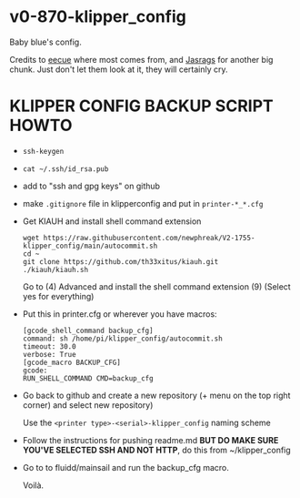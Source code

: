 # v0-870-klipper_config

Baby blue's config.

Credits to [eecue](https://github.com/eecue/klippper-config) where most comes from, and [Jasrags](https://github.com/Jasrags/V2-1031-klipper_config) for another big chunk. Just don't let them look at it, they will certainly cry.






# KLIPPER CONFIG BACKUP SCRIPT HOWTO
- `ssh-keygen`
- `cat ~/.ssh/id_rsa.pub`
- add to "ssh and gpg keys" on github
- make `.gitignore` file in klipperconfig and put in `printer-*_*.cfg`
- Get KIAUH and install shell command extension
  ```
  wget https://raw.githubusercontent.com/newphreak/V2-1755-klipper_config/main/autocommit.sh
  cd ~
  git clone https://github.com/th33xitus/kiauh.git
  ./kiauh/kiauh.sh
  ```
  Go to (4) Advanced and install the shell command extension (9) (Select yes for everything)
- Put this in printer.cfg or wherever you have macros:

  ```
  [gcode_shell_command backup_cfg]
  command: sh /home/pi/klipper_config/autocommit.sh
  timeout: 30.0
  verbose: True
  [gcode_macro BACKUP_CFG]
  gcode:
  RUN_SHELL_COMMAND CMD=backup_cfg
  ```

- Go back to github and create a new repository (+ menu on the top right corner) and select new repository)

  Use the `<printer type>-<serial>-klipper_config` naming scheme
- Follow the instructions for pushing readme.md **BUT DO MAKE SURE YOU'VE SELECTED SSH AND NOT HTTP**, do this from ~/klipper_config
- Go to to fluidd/mainsail and run the backup_cfg macro.

  Voilà.
